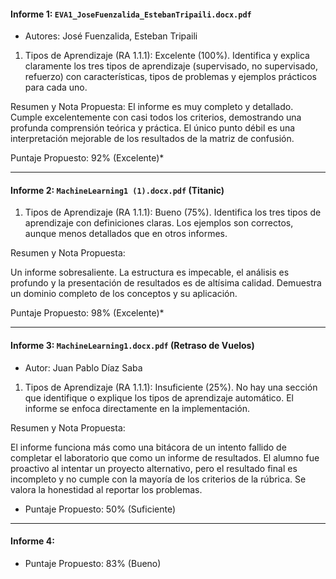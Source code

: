 #### Informe 1: `EVA1_JoseFuenzalida_EstebanTripaili.docx.pdf`
* Autores: José Fuenzalida, Esteban Tripaili
1. Tipos de Aprendizaje (RA 1.1.1): Excelente (100%). Identifica y explica claramente los tres tipos de aprendizaje (supervisado, no supervisado, refuerzo) con características, tipos de problemas y ejemplos prácticos para cada uno.

Resumen y Nota Propuesta:
El informe es muy completo y detallado. Cumple excelentemente con casi todos los criterios, demostrando una profunda comprensión teórica y práctica. El único punto débil es una interpretación mejorable de los resultados de la matriz de confusión.

Puntaje Propuesto: 92% (Excelente)*

---
#### Informe 2: `MachineLearning1 (1).docx.pdf` (Titanic)
1. Tipos de Aprendizaje (RA 1.1.1): Bueno (75%). Identifica los tres tipos de aprendizaje con definiciones claras. Los ejemplos son correctos, aunque menos detallados que en otros informes.

Resumen y Nota Propuesta:

Un informe sobresaliente. La estructura es impecable, el análisis es profundo y la presentación de resultados es de altísima calidad. Demuestra un dominio completo de los conceptos y su aplicación.

Puntaje Propuesto: 98% (Excelente)*

---

#### Informe 3: `MachineLearning1.docx.pdf` (Retraso de Vuelos)
* Autor: Juan Pablo Díaz Saba
1. Tipos de Aprendizaje (RA 1.1.1): Insuficiente (25%). No hay una sección que identifique o explique los tipos de aprendizaje automático. El informe se enfoca directamente en la implementación.
  
Resumen y Nota Propuesta:

El informe funciona más como una bitácora de un intento fallido de completar el laboratorio que como un informe de resultados. El alumno fue proactivo al intentar un proyecto alternativo, pero el resultado final es incompleto y no cumple con la mayoría de los criterios de la rúbrica. Se valora la honestidad al reportar los problemas.

* Puntaje Propuesto: 50% (Suficiente)

---

#### Informe 4:

* Puntaje Propuesto: 83% (Bueno)